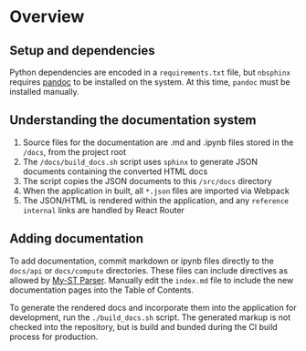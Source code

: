 # Overview

## Setup and dependencies

Python dependencies are encoded in a `requirements.txt` file, but `nbsphinx`
requires [pandoc](https://pandoc.org/installing.html) to be installed on the
system. At this time, `pandoc` must be installed manually.

## Understanding the documentation system

1. Source files for the documentation are .md and .ipynb files stored in the `/docs`, from the project root
2. The `/docs/build_docs.sh` script uses `sphinx` to generate JSON documents containing the converted HTML docs
3. The script copies the JSON documents to this `/src/docs` directory
4. When the application in built, all `*.json` files are imported via Webpack
5. The JSON/HTML is rendered within the application, and any `reference internal` links are handled by React Router

## Adding documentation

To add documentation, commit markdown or ipynb files directly to the
`docs/api` or `docs/compute` directories. These files can include directives
as allowed by [My-ST Parser](https://myst-parser.readthedocs.io/en/latest/).
Manually edit the `index.md` file to include the new documentation pages into
the Table of Contents.

To generate the rendered docs and incorporate them into the application for
development, run the `./build_docs.sh` script. The generated markup is not
checked into the repository, but is build and bunded during the CI build
process for production.

